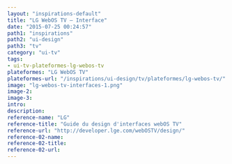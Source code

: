 ```yaml
---
layout: "inspirations-default"
title: "LG WebOS TV – Interface"
date: "2015-07-25 00:24:57"
path1: "inspirations"
path2: "ui-design"
path3: "tv"
category: "ui-tv"
tags:
- ui-tv-plateformes-lg-webos-tv
plateformes: "LG WebOS TV"
plateformes-url: "/inspirations/ui-design/tv/plateformes/lg-webos-tv/"
image: "lg-webos-tv-interfaces-1.png"
image-2:
image-3:
intro:
description:
reference-name: "LG"
reference-title: "Guide du design d'interfaces webOS TV"
reference-url: "http://developer.lge.com/webOSTV/design/"
reference-02-name:
reference-02-title:
reference-02-url:
---
```

